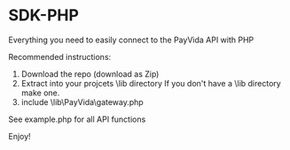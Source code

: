 # SDK-PHP
Everything you need to easily connect to the PayVida API with PHP


Recommended instructions: 

1. Download the repo (download as Zip)
2. Extract into your projcets \lib directory
   If you don't have a \lib directory make one.
3. include \lib\PayVida\gateway.php  

See example.php for all API functions


Enjoy!
